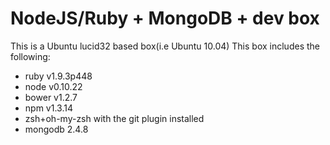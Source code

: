 NodeJS/Ruby + MongoDB +  dev box
===
This is a Ubuntu lucid32 based box(i.e Ubuntu 10.04)
This box includes the following:
- ruby v1.9.3p448
- node v0.10.22
- bower v1.2.7
- npm v1.3.14
- zsh+oh-my-zsh with the git plugin installed
- mongodb 2.4.8
